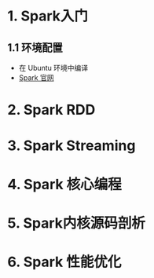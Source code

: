# 1. Spark入门

## 1.1 环境配置

- 在 Ubuntu 环境中编译
- [Spark 官网]()

# 2. Spark RDD

# 3. Spark Streaming

# 4. Spark 核心编程

# 5. Spark内核源码剖析

# 6. Spark 性能优化

